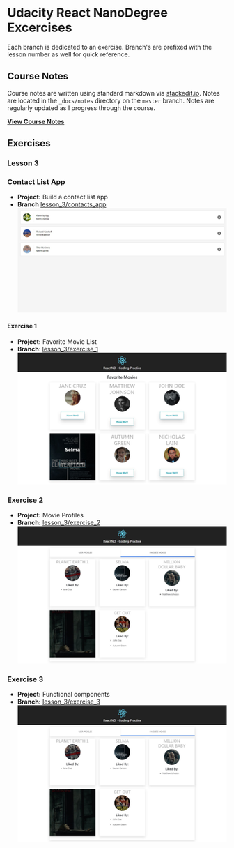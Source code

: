 # Udacity React NanoDegree Excercises
Each branch is dedicated to an exercise.  Branch's are prefixed with the lesson number as well for quick reference.   
## Course Notes
Course notes are written using standard markdown via [stackedit.io](https://stackedit.io).  Notes are located in the `_docs/notes` directory on the `master` branch.  Notes are regularly updated as I progress through the course.

**[View Course Notes](_docs/notes/table_of_contents.md)** 

## Exercises 
### Lesson 3

### Contact List App
- **Project:** Build a contact  list app
- **Branch** [lesson_3/contacts_app](https://github.com/eddielee394/udacity_react_excercises/tree/lesson_3/contacts_app) 
![alt text](_docs/screenshots/screenshot_contacts_app.jpg "lesson_3/contacts_app")

#### Exercise 1
- **Project:** Favorite Movie List 
- **Branch**: [lesson_3/exercise_1](https://github.com/eddielee394/udacity_react_excercises/tree/lesson_3/exercise_1) 
![alt text](_docs/screenshots/screenshot_ex1.jpg "lesson_3/exercise_1")

### Exercise 2
- **Project:** Movie Profiles 
- **Branch:** [lesson_3/exercise_2](https://github.com/eddielee394/udacity_react_excercises/tree/lesson_3/exercise_2)
![alt text](_docs/screenshots/screenshot_ex2.jpg "lesson_3/exercise_2")

### Exercise 3
- **Project:** Functional components 
- **Branch:** [lesson_3/exercise_3](https://github.com/eddielee394/udacity_react_excercises/tree/lesson_3/exercise_2)
![alt text](_docs/screenshots/screenshot_ex2.jpg "lesson_3/exercise_2")